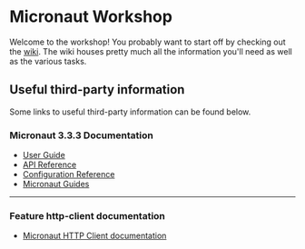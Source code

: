 # Micronaut Workshop
Welcome to the workshop! You probably want to start off by checking out the [wiki](https://github.com/knowit/micronaut-workshop/wiki). The wiki houses pretty much all the information you'll need as well as the various tasks. 

## Useful third-party information

Some links to useful third-party information can be found below.

### Micronaut 3.3.3 Documentation

- [User Guide](https://docs.micronaut.io/3.3.3/guide/index.html)
- [API Reference](https://docs.micronaut.io/3.3.3/api/index.html)
- [Configuration Reference](https://docs.micronaut.io/3.3.3/guide/configurationreference.html)
- [Micronaut Guides](https://guides.micronaut.io/index.html)
---

### Feature http-client documentation

- [Micronaut HTTP Client documentation](https://docs.micronaut.io/latest/guide/index.html#httpClient)


